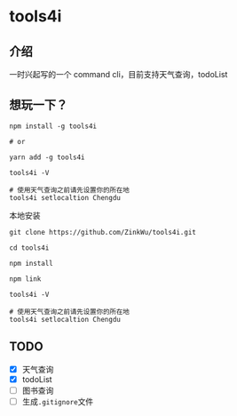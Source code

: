# tools4i

## 介绍
一时兴起写的一个 command cli，目前支持天气查询，todoList

## 想玩一下？

```shell
npm install -g tools4i

# or

yarn add -g tools4i

tools4i -V

# 使用天气查询之前请先设置你的所在地
tools4i setlocaltion Chengdu
```


本地安装
```shell
git clone https://github.com/ZinkWu/tools4i.git

cd tools4i

npm install

npm link

tools4i -V

# 使用天气查询之前请先设置你的所在地
tools4i setlocaltion Chengdu
```

## TODO
- [x] 天气查询
- [x] todoList
- [ ] 图书查询
- [ ] 生成`.gitignore`文件